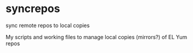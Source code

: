 # syncrepos
sync remote repos to local copies

My scripts and working files to manage local copies (mirrors?) of EL Yum repos
